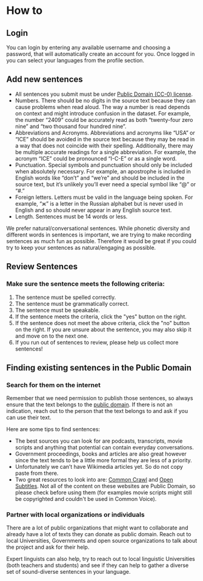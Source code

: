 ﻿
# How to

## Login

You can login by entering any available username and choosing a password, that will automatically create an account for you. Once logged in you can select your languages from the profile section.

## Add new sentences

- All sentences you submit must be under [Public Domain (CC-0) license](https://en.wikipedia.org/wiki/Public_domain).
- Numbers. There should be no digits in the source text because they can cause problems when read aloud. The way a number is read depends on context and might introduce confusion in the dataset. For example, the number “2409” could be accurately read as both “twenty-four zero nine” and “two thousand four hundred nine”.
- Abbreviations and Acronyms. Abbreviations and acronyms like “USA” or “ICE” should be avoided in the source text because they may be read in a way that does not coincide with their spelling. Additionally, there may be multiple accurate readings for a single abbreviation. For example, the acronym “ICE” could be pronounced “I-C-E” or as a single word.
- Punctuation. Special symbols and punctuation should only be included when absolutely necessary. For example, an apostrophe is included in English words like “don’t” and “we’re” and should be included in the source text, but it’s unlikely you’ll ever need a special symbol like “@” or “#.”
- Foreign letters. Letters must be valid in the language being spoken. For example, “ж” is a letter in the Russian alphabet but is never used in English and so should never appear in any English source text.
- Length. Sentences must be 14 words or less.

We prefer natural/conversational sentences. While phonetic diversity and different words in sentences is important, we are trying to make recording sentences as much fun as possible. Therefore it would be great if you could try to keep your sentences as natural/engaging as possible.

## Review Sentences

### Make sure the sentence meets the following criteria:

1. The sentence must be spelled correctly.
1. The sentence must be grammatically correct.
1. The sentence must be speakable.
1. If the sentence meets the criteria, click the "yes" button on the right.
1. If the sentence does not meet the above criteria, click the "no" button on the right. If you are unsure about the sentence, you may also skip it and move on to the next one.
1. If you run out of sentences to review, please help us collect more sentences!

## Finding existing sentences in the Public Domain

### Search for them on the internet
Remember that we need permission to publish those sentences, so always ensure that the text belongs to the [public domain](https://en.wikipedia.org/wiki/Public_domain). If there is not an indication, reach out to the person that the text belongs to and ask if you can use their text.

Here are some tips to find sentences:
- The best sources you can look for are podcasts, transcripts, movie scripts and anything that potential can contain everyday conversations.
- Government proceedings, books and articles are also great however since the text tends to be a little more formal they are less of a priority.
- Unfortunately we can’t have Wikimedia articles yet. So do not copy paste from there.
- Two great resources to look into are: [Common Crawl](https://commoncrawl.org/) and [Open Subtitles](https://www.opensubtitles.org/). Not all of the content on these websites are Public Domain, so please check before using them (for examples movie scripts might still be copyrighted and couldn't be used in Common Voice).

### Partner with local organizations or individuals

There are a lot of public organizations that might want to collaborate and already have a lot of texts they can donate as public domain. Reach out to local Universities, Governments and open source organizations to talk about the project and ask for their help.

Expert linguists can also help, try to reach out to local linguistic Universities (both teachers and students) and see if they can help to gather a diverse set of sound-diverse sentences in your language.
